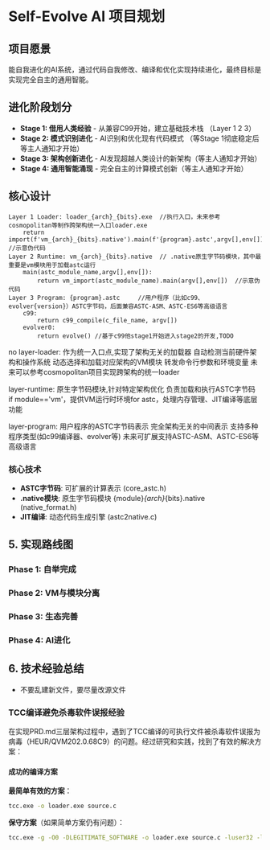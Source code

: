 # Self-Evolve AI 项目规划

## 项目愿景

能自我进化的AI系统，通过代码自我修改、编译和优化实现持续进化，最终目标是实现完全自主的通用智能。

## 进化阶段划分
- **Stage 1: 借用人类经验** - 从兼容C99开始，建立基础技术栈 （Layer 1 2 3）
- **Stage 2: 模式识别进化** - AI识别和优化现有代码模式 （等Stage 1彻底稳定后等主人通知才开始）
- **Stage 3: 架构创新进化** - AI发现超越人类设计的新架构（等主人通知才开始）
- **Stage 4: 通用智能涌现** - 完全自主的计算模式创新（等主人通知才开始）

## 核心设计

```
Layer 1 Loader: loader_{arch}_{bits}.exe  //执行入口，未来参考cosmopolitan等制作跨架构统一入口loader.exe
    return import(f'vm_{arch}_{bits}.native').main(f'{program}.astc',argv[],env[]) //示意伪代码
Layer 2 Runtime: vm_{arch}_{bits}.native  // .native原生字节码模块，其中最重要是vm模块用于加载astc运行
    main(astc_module_name,argv[],env[]):
        return vm_import(astc_module_name).main(argv[],env[])  //示意伪代码
Layer 3 Program: {program}.astc     //用户程序（比如c99、evolver{version}）ASTC字节码，后面兼容ASTC-ASM、ASTC-ES6等高级语言
    c99:
        return c99_compile(c_file_name, argv[])
    evolver0:
        return evolve() //基于c99他stage1开始进入stage2的开发,TODO
```
no
layer-loader:
作为统一入口点,实现了架构无关的加载器
自动检测当前硬件架构和操作系统
动态选择和加载对应架构的VM模块
转发命令行参数和环境变量
未来可以参考cosmopolitan项目实现跨架构的统一loader

layer-runtime:
原生字节码模块,针对特定架构优化
负责加载和执行ASTC字节码
if module=='vm'，提供VM运行时环境for astc，处理内存管理、JIT编译等底层功能

layer-program:
用户程序的ASTC字节码表示
完全架构无关的中间表示
支持多种程序类型(如c99编译器、evolver等)
未来可扩展支持ASTC-ASM、ASTC-ES6等高级语言

### 核心技术
- **ASTC字节码**: 可扩展的计算表示 (core_astc.h)
- **.native模块**: 原生字节码模块 {module}_{arch}_{bits}.native (native_format.h)
- **JIT编译**: 动态代码生成引擎 (astc2native.c)

## 5. 实现路线图

### Phase 1: 自举完成

### Phase 2: VM与模块分离

### Phase 3: 生态完善

### Phase 4: AI进化

## 6. 技术经验总结

- 不要乱建新文件，要尽量改源文件

### TCC编译避免杀毒软件误报经验

在实现PRD.md三层架构过程中，遇到了TCC编译的可执行文件被杀毒软件误报为病毒（HEUR/QVM202.0.68C9）的问题。经过研究和实践，找到了有效的解决方案：

#### 成功的编译方案

**最简单有效的方案**：
```bash
tcc.exe -o loader.exe source.c
```

**保守方案**（如果简单方案仍有问题）：
```bash
tcc.exe -g -O0 -DLEGITIMATE_SOFTWARE -o loader.exe source.c -luser32 -lkernel32 -ladvapi32
```
